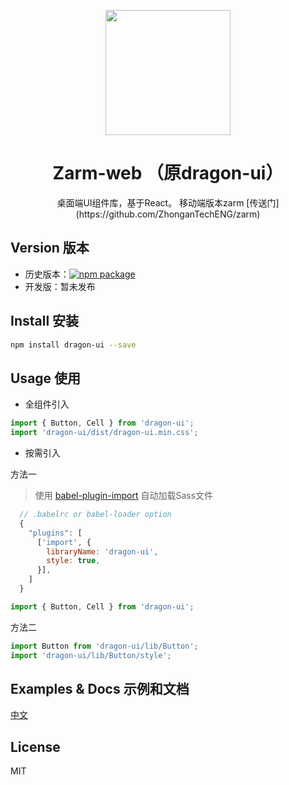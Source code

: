 <p align="center">
  <img width="200" src="https://zarm.design/images/logo.ce68565d.svg">
</p>

<h1 align="center">Zarm-web （原dragon-ui）</h1>

<div align="center">
  桌面端UI组件库，基于React。
  移动端版本zarm [传送门](https://github.com/ZhonganTechENG/zarm)
</div>

## Version 版本

- 历史版本：[![npm package](https://img.shields.io/npm/v/dragon-ui.svg)](https://www.npmjs.org/package/dragon-ui)
- 开发版：暂未发布

## Install 安装
```bash
npm install dragon-ui --save
```

## Usage 使用

* 全组件引入

```js
import { Button, Cell } from 'dragon-ui';
import 'dragon-ui/dist/dragon-ui.min.css';
```

* 按需引入

方法一
> 使用 [babel-plugin-import](https://github.com/ant-design/babel-plugin-import) 自动加载Sass文件

```js
  // .babelrc or babel-loader option
  {
    "plugins": [
      ['import', {
        libraryName: 'dragon-ui',
        style: true,
      }],
    ]
  }
```
```js
import { Button, Cell } from 'dragon-ui';
```

方法二

```js
import Button from 'dragon-ui/lib/Button';
import 'dragon-ui/lib/Button/style';
```

## Examples & Docs 示例和文档
[中文](https://jeromelin.github.io/dragon-ui)

## License
MIT
